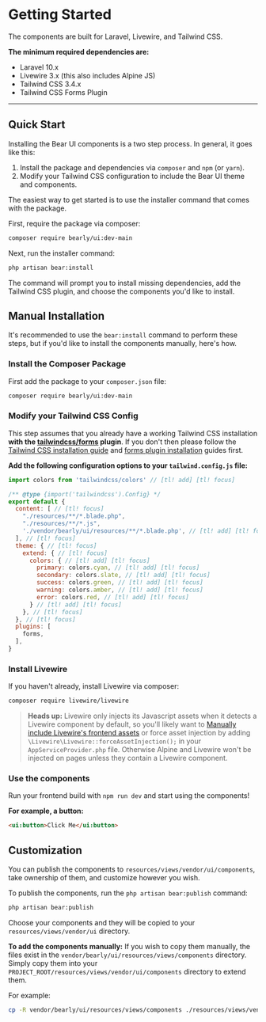 # Getting Started

The components are built for Laravel, Livewire, and Tailwind CSS.

**The minimum required dependencies are:**
- Laravel 10.x
- Livewire 3.x (this also includes Alpine JS)
- Tailwind CSS 3.4.x
- Tailwind CSS Forms Plugin

---

## Quick Start

Installing the Bear UI components is a two step process. In general, it goes like this:

1. Install the package and dependencies via `composer` and `npm` (or `yarn`).
2. Modify your Tailwind CSS configuration to include the Bear UI theme and components.

The easiest way to get started is to use the installer command that comes with the package.

First, require the package via composer:
```bash
composer require bearly/ui:dev-main
```

Next, run the installer command:
```bash
php artisan bear:install
```

The command will prompt you to install missing dependencies, add the Tailwind CSS plugin, and choose the components you'd like to install.

## Manual Installation

It's recommended to use the `bear:install` command to perform these steps, but if you'd like to install the components manually, here's how.

### Install the Composer Package

First add the package to your `composer.json` file:
```bash
composer require bearly/ui:dev-main
```

### Modify your Tailwind CSS Config

This step assumes that you already have a working Tailwind CSS installation **with the [tailwindcss/forms](https://github.com/tailwindlabs/tailwindcss-forms) plugin**.
If you don't then please follow the [Tailwind CSS installation guide](https://tailwindcss.com/docs/guides/laravel) and [forms plugin installation](https://github.com/tailwindlabs/tailwindcss-forms?tab=readme-ov-file#installation) guides first.

**Add the following configuration options to your `tailwind.config.js` file:**
```js
import colors from 'tailwindcss/colors' // [tl! add] [tl! focus]

/** @type {import('tailwindcss').Config} */
export default {
  content: [ // [tl! focus]
    "./resources/**/*.blade.php",
    "./resources/**/*.js",
    './vendor/bearly/ui/resources/**/*.blade.php', // [tl! add] [tl! focus]
  ], // [tl! focus]
  theme: { // [tl! focus]
    extend: { // [tl! focus]
      colors: { // [tl! add] [tl! focus]
        primary: colors.cyan, // [tl! add] [tl! focus]
        secondary: colors.slate, // [tl! add] [tl! focus]
        success: colors.green, // [tl! add] [tl! focus]
        warning: colors.amber, // [tl! add] [tl! focus]
        error: colors.red, // [tl! add] [tl! focus]
      } // [tl! add] [tl! focus]
    }, // [tl! focus]
  }, // [tl! focus]
  plugins: [
    forms,
  ],
}
```

### Install Livewire

If you haven't already, install Livewire via composer:
```bash
composer require livewire/livewire
```

> **Heads up:** Livewire only injects its Javascript assets when it detects a Livewire component by default, so you'll likely want to [Manually include Livewire's frontend assets](https://livewire.laravel.com/docs/installation#manually-including-livewires-frontend-assets) or force asset injection by adding `\Livewire\Livewire::forceAssetInjection();` in your `AppServiceProvider.php` file. Otherwise Alpine and Livewire won't be injected on pages unless they contain a Livewire component.

### Use the components

Run your frontend build with `npm run dev` and start using the components!

**For example, a button:**
```html
<ui:button>Click Me</ui:button>
```

## Customization
You can publish the components to `resources/views/vendor/ui/components`, take ownership of them, and customize however you wish.

To publish the components, run the `php artisan bear:publish` command:
```bash
php artisan bear:publish
```
Choose your components and they will be copied to your `resources/views/vendor/ui` directory.

**To add the components manually:**
If you wish to copy them manually, the files exist in the `vendor/bearly/ui/resources/views/components` directory. Simply copy them into your `PROJECT_ROOT/resources/views/vendor/ui/components` directory to extend them.

For example:
```bash
cp -R vendor/bearly/ui/resources/views/components ./resources/views/vendor/ui/components
```
